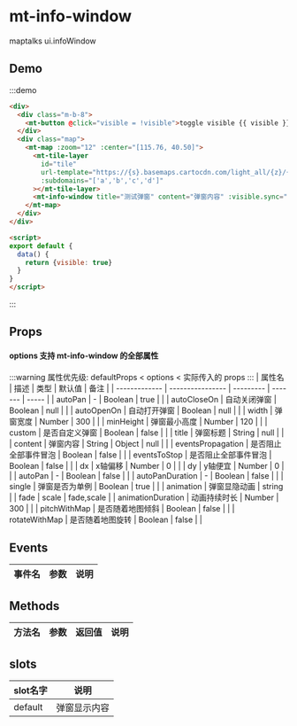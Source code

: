 # mt-info-window

maptalks ui.infoWindow

## Demo
:::demo

```html
<div>
  <div class="m-b-8">
    <mt-button @click="visible = !visible">toggle visible {{ visible }}</mt-button>
  </div>
  <div class="map">
    <mt-map :zoom="12" :center="[115.76, 40.50]">
      <mt-tile-layer
        id="tile"
        url-template="https://{s}.basemaps.cartocdn.com/light_all/{z}/{x}/{y}.png"
        :subdomains="['a','b','c','d']"
      ></mt-tile-layer>
      <mt-info-window title="测试弹窗" content="弹窗内容" :visible.sync="visible"></mt-info-window>
    </mt-map>
  </div>
</div>

<script>
export default {
  data() {
    return {visible: true}
  }
}
</script>
```
:::

## Props
#### options 支持 mt-info-window 的全部属性
:::warning
属性优先级: defaultProps < options < 实际传入的 props
:::
| 属性名         | 描述           | 类型  | 默认值 | 备注 |
| ------------- | ---------------- | --------- | ------- | ----- |
| autoPan | - | Boolean | true |  |
| autoCloseOn | 自动关闭弹窗 | Boolean | null |  |
| autoOpenOn | 自动打开弹窗 | Boolean | null |  |
| width | 弹窗宽度 | Number | 300 |  |
| minHeight | 弹窗最小高度 | Number | 120 |  |
| custom | 是否自定义弹窗 | Boolean | false |  |
| title | 弹窗标题 | String | null |  |
| content | 弹窗内容 | String \| Object | null |  |
| eventsPropagation | 是否阻止全部事件冒泡 | Boolean | false |  |
| eventsToStop | 是否阻止全部事件冒泡 | Boolean | false |  |
| dx | x轴偏移 | Number | 0 |  |
| dy | y轴便宜 | Number | 0 |  |
| autoPan | - | Boolean | false |  |
| autoPanDuration | - | Boolean | false |  |
| single | 弹窗是否为单例 | Boolean | true |  |
| animation | 弹窗显隐动画 | string |  | fade \| scale \| fade,scale |
| animationDuration | 动画持续时长 | Number | 300 |  |
| pitchWithMap | 是否随着地图倾斜 | Boolean | false |  |
| rotateWithMap | 是否随着地图旋转 | Boolean | false |  |

## Events
| 事件名 | 参数 | 说明  |
| ------- | --------- | ---------------- |

## Methods
| 方法名 | 参数 | 返回值 | 说明  |
| ------- | --------- | --------- |---------------- |

## slots
| slot名字 | 说明 |
| ------- | --------- |
| default | 弹窗显示内容 |
